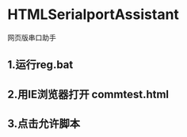 HTMLSerialportAssistant
=======================

网页版串口助手



1.运行reg.bat
----------------

2.用IE浏览器打开 commtest.html
---------------

3.点击允许脚本
---------------